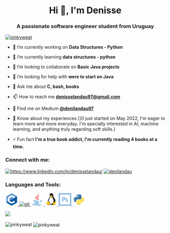 <h1 align="center">Hi 👋, I'm Denisse</h1>
<h3 align="center">A passionate software engineer student from Uruguay</h3>

<p align="left"> <a href="https://github.com/ryo-ma/github-profile-trophy"><img src="https://github-profile-trophy.vercel.app/?username=pinkyweat" alt="pinkyweat" /></a> </p>

- 🔭 I’m currently working on **Data Structures - Python**

- 🌱 I’m currently learning **data structures - python**

- 👯 I’m looking to collaborate on **Basic Java projects**

- 🤝 I’m looking for help with **were to start on Java**

- 💬 Ask me about **C, bash, books**

- 📫 How to reach me **denisselandau97@gmail.com**

- 👋 Find me on Medium **<a href="https://medium.com/@denisselandau97">@denilandau97</a>**

- 📄 Know about my experiences [](I just started on May 2022, I'm eager to learn more and more everyday. I'm specially interested in AI, machine learning, and anything truly regarding soft skills.)

- ⚡ Fun fact **I'm a true book addict, I'm currently reading 4 books at a time.**

<h3 align="left">Connect with me:</h3>
<p align="left">
<a href="https://linkedin.com/in/https://www.linkedin.com/in/denisselandau/" target="blank"><img align="center" src="https://raw.githubusercontent.com/rahuldkjain/github-profile-readme-generator/master/src/images/icons/Social/linked-in-alt.svg" alt="https://www.linkedin.com/in/denisselandau/" height="30" width="40" /></a>
<a href="https://instagram.com/denilandau" target="blank"><img align="center" src="https://raw.githubusercontent.com/rahuldkjain/github-profile-readme-generator/master/src/images/icons/Social/instagram.svg" alt="denilandau" height="30" width="40" /></a>
</p>

<h3 align="left">Languages and Tools:</h3>
<p align="left"> <a href="https://www.cprogramming.com/" target="_blank" rel="noreferrer"> <img src="https://raw.githubusercontent.com/devicons/devicon/master/icons/c/c-original.svg" alt="c" width="40" height="40"/> </a> <a href="https://git-scm.com/" target="_blank" rel="noreferrer"> <img src="https://www.vectorlogo.zone/logos/git-scm/git-scm-icon.svg" alt="git" width="40" height="40"/> </a> <a href="https://www.java.com" target="_blank" rel="noreferrer"> <img src="https://raw.githubusercontent.com/devicons/devicon/master/icons/java/java-original.svg" alt="java" width="40" height="40"/> </a> <a href="https://www.linux.org/" target="_blank" rel="noreferrer"> <img src="https://raw.githubusercontent.com/devicons/devicon/master/icons/linux/linux-original.svg" alt="linux" width="40" height="40"/> </a> <a href="https://www.photoshop.com/en" target="_blank" rel="noreferrer"> <img src="https://raw.githubusercontent.com/devicons/devicon/master/icons/photoshop/photoshop-line.svg" alt="photoshop" width="40" height="40"/> </a> <a href="https://www.python.org" target="_blank" rel="noreferrer"> <img src="https://raw.githubusercontent.com/devicons/devicon/master/icons/python/python-original.svg" alt="python" width="40" height="40"/> </a> </p>

![](https://komarev.com/ghpvc/?username=PinkyWeat)

<p><img align="left" src="https://github-readme-stats.vercel.app/api/top-langs?username=pinkyweat&show_icons=true&locale=en&layout=compact" alt="pinkyweat" /></p>

<p>&nbsp;<img align="center" src="https://github-readme-stats.vercel.app/api?username=pinkyweat&show_icons=true&locale=en" alt="pinkyweat" /></p>
